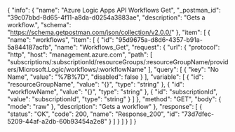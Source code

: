 {
  "info": {
    "name": "Azure Logic Apps API Workflows Get",
    "_postman_id": "39c07bbd-8d65-4f11-a8da-d0254a3883ae",
    "description": "Gets a workflow.",
    "schema": "https://schema.getpostman.com/json/collection/v2.0.0/"
  },
  "item": [
    {
      "name": "workflows",
      "item": [
        {
          "id": "95d9675a-d8d6-4357-b91a-5a844187acfb",
          "name": "Workflows_Get",
          "request": {
            "url": {
              "protocol": "http",
              "host": "management.azure.com",
              "path": [
                "subscriptions/:subscriptionId/resourceGroups/:resourceGroupName/providers/Microsoft.Logic/workflows/:workflowName"
              ],
              "query": [
                {
                  "key": "No Name",
                  "value": "%7B%7D",
                  "disabled": false
                }
              ],
              "variable": [
                {
                  "id": "resourceGroupName",
                  "value": "{}",
                  "type": "string"
                },
                {
                  "id": "workflowName",
                  "value": "{}",
                  "type": "string"
                },
                {
                  "id": "subscriptionId",
                  "value": "subscriptionId",
                  "type": "string"
                }
              ]
            },
            "method": "GET",
            "body": {
              "mode": "raw"
            },
            "description": "Gets a workflow"
          },
          "response": [
            {
              "status": "OK",
              "code": 200,
              "name": "Response_200",
              "id": "73d7dfec-5209-44af-a2db-60b93454a2e8"
            }
          ]
        }
      ]
    }
  ]
}
